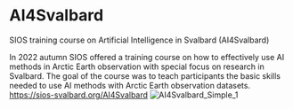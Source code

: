 # AI4Svalbard
SIOS training course on Artificial Intelligence in Svalbard (AI4Svalbard) 

In 2022 autumn SIOS offered a training course on how to effectively use AI methods in Arctic Earth observation with special focus on research in Svalbard. The goal of the course was to teach participants the basic skills needed to use AI methods with Arctic Earth observation datasets. 
https://sios-svalbard.org/AI4Svalbard
![AI4Svalbard_Simple_1](https://user-images.githubusercontent.com/33723271/189117683-60a6064c-3c83-4752-91f4-ee8d7d4f3ebf.png)
